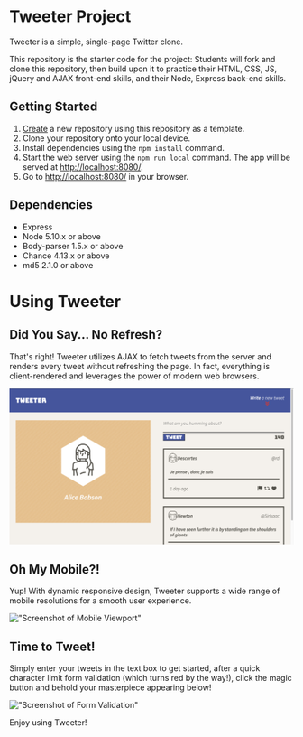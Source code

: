 # Tweeter Project

Tweeter is a simple, single-page Twitter clone.

This repository is the starter code for the project: Students will fork and clone this repository, then build upon it to practice their HTML, CSS, JS, jQuery and AJAX front-end skills, and their Node, Express back-end skills.

## Getting Started

1. [Create](https://docs.github.com/en/repositories/creating-and-managing-repositories/creating-a-repository-from-a-template) a new repository using this repository as a template.
2. Clone your repository onto your local device.
3. Install dependencies using the `npm install` command.
3. Start the web server using the `npm run local` command. The app will be served at <http://localhost:8080/>.
4. Go to <http://localhost:8080/> in your browser.

## Dependencies

- Express
- Node 5.10.x or above
- Body-parser 1.5.x or above
- Chance 4.13.x or above
- md5 2.1.0 or above

# Using Tweeter
## Did You Say... No Refresh?
That's right! Tweeter utilizes AJAX to fetch tweets from the server and renders every tweet without refreshing the page. In fact, everything is client-rendered and leverages the power of modern web browsers.

!["Screenshot of full Desktop Viewport"](https://github.com/StanSurj98/Tweeter/blob/master/docs/Tweeter%20Desktop%20View.png?raw=true)

## Oh My Mobile?!
Yup! With dynamic responsive design, Tweeter supports a wide range of mobile resolutions for a smooth user experience.

!["Screenshot of Mobile Viewport"]("https://github.com/StanSurj98/Tweeter/blob/master/docs/Tweeter%20Mobile.png?raw=true")

## Time to Tweet!
Simply enter your tweets in the text box to get started, after a quick character limit form validation (which turns red by the way!), click the magic button and behold your masterpiece appearing below!

!["Screenshot of Form Validation"]("https://github.com/StanSurj98/Tweeter/blob/master/docs/Tweeter%20Error.png?raw=true")

Enjoy using Tweeter!
